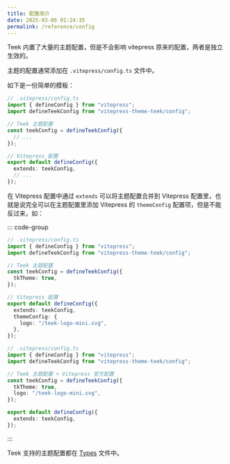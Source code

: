 ```yaml
---
title: 配置简介
date: 2025-03-06 01:24:35
permalink: /reference/config
---
```


Teek 内置了大量的主题配置，但是不会影响 vitepress 原来的配置，两者是独立生效的。

主题的配置通常添加在 `.vitepress/config.ts` 文件中。

如下是一份简单的模板：

```ts
// .vitepress/config.ts
import { defineConfig } from "vitepress";
import defineTeekConfig from "vitepress-theme-teek/config";

// Teek 主题配置
const teekConfig = defineTeekConfig({
  // ...
});

// Vitepress 配置
export default defineConfig({
  extends: teekConfig,
  // ...
});
```

在 Vitepress 配置中通过 `extends` 可以将主题配置合并到 Vitepress 配置里，也就是说完全可以在主题配置里添加 Vitepress 的 `themeConfig` 配置项，但是不能反过来，如：

::: code-group

```ts [各自配置]
// .vitepress/config.ts
import { defineConfig } from "vitepress";
import defineTeekConfig from "vitepress-theme-teek/config";

// Teek 主题配置
const teekConfig = defineTeekConfig({
  tkTheme: true,
});

// Vitepress 配置
export default defineConfig({
  extends: teekConfig,
  themeConfig: {
    logo: "/teek-logo-mini.svg",
  },
});
```

```ts [统一配置]
// .vitepress/config.ts
import { defineConfig } from "vitepress";
import defineTeekConfig from "vitepress-theme-teek/config";

// Teek 主题配置 + Vitepress 官方配置
const teekConfig = defineTeekConfig({
  tkTheme: true,
  logo: "/teek-logo-mini.svg",
});

export default defineConfig({
  extends: teekConfig,
});
```

:::

Teek 支持的主题配置都在 [Types](https://github.com/Kele-Bingtang/vitepress-theme-teek/blob/master/vitepress-theme-teek/src/config/types.ts) 文件中。

